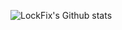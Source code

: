 ![LockFix's Github stats](https://github-readme-stats.vercel.app/api?username=LockFix&show_icons=true&theme=dark)

